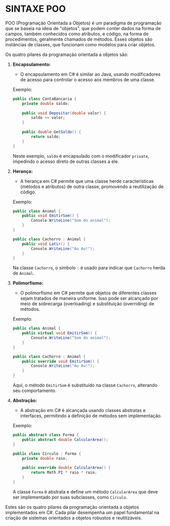 # SINTAXE POO
POO (Programação Orientada a Objetos) é um paradigma de programação que se baseia na ideia de "objetos", que podem conter dados na forma de campos, também conhecidos como atributos, e código, na forma de procedimentos, geralmente chamados de métodos. Esses objetos são instâncias de classes, que funcionam como modelos para criar objetos.

Os quatro pilares da programação orientada a objetos são:

1. **Encapsulamento:**
   - O encapsulamento em C# é similar ao Java, usando modificadores de acesso para controlar o acesso aos membros de uma classe.
   
   Exemplo:
   ```csharp
   public class ContaBancaria {
       private double saldo;
       
       public void Depositar(double valor) {
           saldo += valor;
       }
       
       public double GetSaldo() {
           return saldo;
       }
   }
   ```
   Neste exemplo, `saldo` é encapsulado com o modificador `private`, impedindo o acesso direto de outras classes a ele.

2. **Herança:**
   - A herança em C# permite que uma classe herde características (métodos e atributos) de outra classe, promovendo a reutilização de código.
   
   Exemplo:
   ```csharp
   public class Animal {
       public void EmitirSom() {
           Console.WriteLine("Som do animal");
       }
   }
   
   public class Cachorro : Animal {
       public void Latir() {
           Console.WriteLine("Au Au!");
       }
   }
   ```
   Na classe `Cachorro`, o símbolo `:` é usado para indicar que `Cachorro` herda de `Animal`.

3. **Polimorfismo:**
   - O polimorfismo em C# permite que objetos de diferentes classes sejam tratados de maneira uniforme. Isso pode ser alcançado por meio de sobrecarga (overloading) e substituição (overriding) de métodos.
   
   Exemplo:
   ```csharp
   public class Animal {
       public virtual void EmitirSom() {
           Console.WriteLine("Som do animal");
       }
   }
   
   public class Cachorro : Animal {
       public override void EmitirSom() {
           Console.WriteLine("Au Au!");
       }
   }
   ```
   Aqui, o método `EmitirSom` é substituído na classe `Cachorro`, alterando seu comportamento.

4. **Abstração:**
   - A abstração em C# é alcançada usando classes abstratas e interfaces, permitindo a definição de métodos sem implementação.
   
   Exemplo:
   ```csharp
   public abstract class Forma {
       public abstract double CalcularArea();
   }
   
   public class Circulo : Forma {
       private double raio;
       
       public override double CalcularArea() {
           return Math.PI * raio * raio;
       }
   }
   ```
   A classe `Forma` é abstrata e define um método `CalcularArea` que deve ser implementado por suas subclasses, como `Circulo`.

Estes são os quatro pilares da programação orientada a objetos implementados em C#. Cada pilar desempenha um papel fundamental na criação de sistemas orientados a objetos robustos e reutilizáveis.
